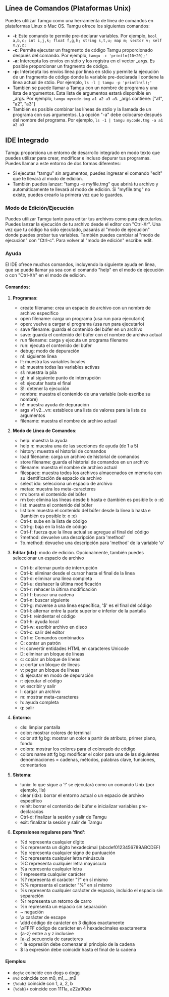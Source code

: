 ## Línea de Comandos (Plataformas Unix)

Puedes utilizar Tamgu como una herramienta de línea de comandos en plataformas Linux o Mac OS. Tamgu ofrece los siguientes comandos:

- **-i**: Este comando te permite pre-declarar variables. Por ejemplo, `bool a,b,c; int i,j,k; float f,g,h; string s,t,u; map m; vector v; self x,y,z;`
- **-c**: Permite ejecutar un fragmento de código Tamgu proporcionado después del comando. Por ejemplo, `tamgu -c 'println(10+20);'`
- **-a**: Intercepta los envíos en stdio y los registra en el vector _args. Es posible proporcionar un fragmento de código.
- **-p**: Intercepta los envíos línea por línea en stdio y permite la ejecución de un fragmento de código donde la variable pre-declarada l contiene la línea actual de stdio. Por ejemplo, `ls -l | tamgu -p 'println(l);'`
- También se puede llamar a Tamgu con un nombre de programa y una lista de argumentos. Esta lista de argumentos estará disponible en _args. Por ejemplo, `tamgu mycode.tmg a1 a2 a3 a3`. _args contiene: ["a1", "a2", "a3"]
- También es posible combinar las líneas de stdio y la llamada de un programa con sus argumentos. La opción "-a" debe colocarse después del nombre del programa. Por ejemplo, `ls -1 | tamgu mycode.tmg -a a1 a2 a3`

## IDE Integrado

Tamgu proporciona un entorno de desarrollo integrado en modo texto que puedes utilizar para crear, modificar e incluso depurar tus programas. Puedes llamar a este entorno de dos formas diferentes:

- Si ejecutas "tamgu" sin argumentos, puedes ingresar el comando "edit" que te llevará al modo de edición.
- También puedes lanzar: "tamgu -e myfile.tmg" que abrirá tu archivo y automáticamente te llevará al modo de edición. Si "myfile.tmg" no existe, puedes crearlo la primera vez que lo guardes.

### Modo de Edición/Ejecución

Puedes utilizar Tamgu tanto para editar tus archivos como para ejecutarlos. Puedes lanzar la ejecución de tu archivo desde el editor con "Ctrl-Xr". Una vez que tu código ha sido ejecutado, pasarás al "modo de ejecución" donde puedes probar tus variables. También puedes cambiar al "modo de ejecución" con "Ctrl-c". Para volver al "modo de edición" escribe: edit.

### Ayuda

El IDE ofrece muchos comandos, incluyendo la siguiente ayuda en línea, que se puede llamar ya sea con el comando "help" en el modo de ejecución o con "Ctrl-Xh" en el modo de edición.

#### Comandos:

1. **Programas**:
   - create filename: crea un espacio de archivo con un nombre de archivo específico
   - open filename: carga un programa (usa run para ejecutarlo)
   - open: vuelve a cargar el programa (usa run para ejecutarlo)
   - save filename: guarda el contenido del búfer en un archivo
   - save: guarda el contenido del búfer con el nombre de archivo actual
   - run filename: carga y ejecuta un programa filename
   - run: ejecuta el contenido del búfer
   - debug: modo de depuración
   - n!: siguiente línea
   - l!: muestra las variables locales
   - a!: muestra todas las variables activas
   - s!: muestra la pila
   - g!: ir al siguiente punto de interrupción
   - e!: ejecutar hasta el final
   - S!: detener la ejecución
   - nombre: muestra el contenido de una variable (solo escribe su nombre)
   - h!: muestra ayuda de depuración
   - args v1 v2...vn: establece una lista de valores para la lista de argumentos
   - filename: muestra el nombre de archivo actual

2. **Modo de Línea de Comandos**:
   - help: muestra la ayuda
   - help n: muestra una de las secciones de ayuda (de 1 a 5)
   - history: muestra el historial de comandos
   - load filename: carga un archivo de historial de comandos
   - store filename: guarda el historial de comandos en un archivo
   - filename: muestra el nombre de archivo actual
   - filespace: muestra todos los archivos almacenados en memoria con su identificación de espacio de archivo
   - select idx: selecciona un espacio de archivo
   - metas: muestra los meta-caracteres
   - rm: borra el contenido del búfer
   - rm b:e: elimina las líneas desde b hasta e (también es posible b: o :e)
   - list: muestra el contenido del búfer
   - list b:e: muestra el contenido del búfer desde la línea b hasta e (también es posible b: o :e)
   - Ctrl-t: sube en la lista de código
   - Ctrl-g: baja en la lista de código
   - Ctrl-f: fuerza que la línea actual se agregue al final del código
   - ?method: devuelve una descripción para 'method'
   - ?o.method: devuelve una descripción para 'method' de la variable 'o'

3. **Editar (idx)**: modo de edición. Opcionalmente, también puedes seleccionar un espacio de archivo
   - Ctrl-b: alternar punto de interrupción
   - Ctrl-k: eliminar desde el cursor hasta el final de la línea
   - Ctrl-d: eliminar una línea completa
   - Ctrl-u: deshacer la última modificación
   - Ctrl-r: rehacer la última modificación
   - Ctrl-f: buscar una cadena
   - Ctrl-n: buscar siguiente
   - Ctrl-g: moverse a una línea específica, '$' es el final del código
   - Ctrl-l: alternar entre la parte superior e inferior de la pantalla
   - Ctrl-t: reindentar el código
   - Ctrl-h: ayuda local
   - Ctrl-w: escribir archivo en disco
   - Ctrl-c: salir del editor
   - Ctrl-x: Comandos combinados
   - C: contar un patrón
   - H: convertir entidades HTML en caracteres Unicode
   - D: eliminar un bloque de líneas
   - c: copiar un bloque de líneas
   - x: cortar un bloque de líneas
   - v: pegar un bloque de líneas
   - d: ejecutar en modo de depuración
   - r: ejecutar el código
   - w: escribir y salir
   - l: cargar un archivo
   - m: mostrar meta-caracteres
   - h: ayuda completa
   - q: salir

4. **Entorno**:
   - cls: limpiar pantalla
   - color: mostrar colores de terminal
   - color att fg bg: mostrar un color a partir de atributo, primer plano, fondo
   - colors: mostrar los colores para el coloreado de código
   - colors name att fg bg: modificar el color para una de las siguientes denominaciones = cadenas, métodos, palabras clave, funciones, comentarios

5. **Sistema**:
   - !unix: lo que sigue a '!' se ejecutará como un comando Unix (por ejemplo, !ls)
   - clear (idx): borrar el entorno actual o un espacio de archivo específico
   - reinit: borrar el contenido del búfer e inicializar variables pre-declaradas
   - Ctrl-d: finalizar la sesión y salir de Tamgu
   - exit: finalizar la sesión y salir de Tamgu

6. **Expresiones regulares para 'find'**:
   - %d representa cualquier dígito
   - %x representa un dígito hexadecimal (abcdef0123456789ABCDEF)
   - %p representa cualquier signo de puntuación
   - %c representa cualquier letra minúscula
   - %C representa cualquier letra mayúscula
   - %a representa cualquier letra
   - ? representa cualquier carácter
   - %? representa el carácter "?" en sí mismo
   - %% representa el carácter "%" en sí mismo
   - %s representa cualquier carácter de espacio, incluido el espacio sin separación
   - %r representa un retorno de carro
   - %n representa un espacio sin separación
   - ~ negación
   - \x carácter de escape
   - \ddd código de carácter en 3 dígitos exactamente
   - \xFFFF código de carácter en 4 hexadecimales exactamente
   - {a-z} entre a y z inclusive
   - [a-z] secuencia de caracteres
   - ^ la expresión debe comenzar al principio de la cadena
   - $ la expresión debe coincidir hasta el final de la cadena

#### Ejemplos:

- `dog%c` coincide con dogs o dogg
- `m%d` coincide con m0, m1,...,m9
- `{%dab}` coincide con 1, a, 2, b
- `{%dab}+` coincide con 1111a, a22a90ab